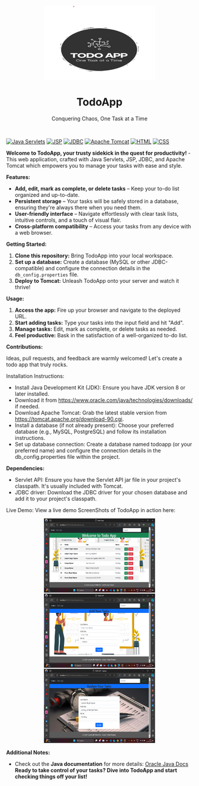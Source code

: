 <div align="center">
    <a href="/TodoListApp/src/main/webapp/images/logo.png">
        <img width="300" height="200" src="/TodoListApp/src/main/webapp/images/logo.png">
    </a>
</div>

<h1 align="center">TodoApp</h1>

<p align="center">
  Conquering Chaos, One Task at a Time
</p>
<br>

[![Java Servlets](https://img.shields.io/badge/Java_Servlets-ED8B00?style=for-the-badge&logo=java&logoColor=white)](https://www.javatpoint.com/servlet-tutorial)
[![JSP](https://img.shields.io/badge/JSP-007396?style=for-the-badge&logo=jsp&logoColor=white)](https://www.w3schools.in/jsp/tutorials/)
[![JDBC](https://img.shields.io/badge/JDBC-4285F4?style=for-the-badge&logo=jdbc&logoColor=white)](https://www.javatpoint.com/java-jdbc)
[![Apache Tomcat](https://img.shields.io/badge/Apache_Tomcat-F8DC75?style=for-the-badge&logo=apache&logoColor=black)](https://www.infoworld.com/article/3510460/what-is-apache-tomcat-the-original-java-servlet-container.html)
[![HTML](https://img.shields.io/badge/HTML-E34F26?style=for-the-badge&logo=html5&logoColor=white)](https://www.w3schools.com/html/)
[![CSS](https://img.shields.io/badge/CSS-1572B6?style=for-the-badge&logo=css3&logoColor=white)](https://www.w3schools.com/css/)

**Welcome to TodoApp, your trusty sidekick in the quest for productivity!**
    - This web application, crafted with Java Servlets, JSP, JDBC, and Apache Tomcat which empowers you to manage your tasks with ease and style. 
    

**Features:**

- **Add, edit, mark as complete, or delete tasks** – Keep your to-do list organized and up-to-date.
- **Persistent storage** – Your tasks will be safely stored in a database, ensuring they're always there when you need them.
- **User-friendly interface** – Navigate effortlessly with clear task lists, intuitive controls, and a touch of visual flair.
- **Cross-platform compatibility** – Access your tasks from any device with a web browser.
  

**Getting Started:**

1. **Clone this repository:** Bring TodoApp into your local workspace.
2. **Set up a database:** Create a database (MySQL or other JDBC-compatible) and configure the connection details in the `db_config.properties` file.
3. **Deploy to Tomcat:** Unleash TodoApp onto your server and watch it thrive!

**Usage:**

1. **Access the app:** Fire up your browser and navigate to the deployed URL.
2. **Start adding tasks:** Type your tasks into the input field and hit "Add".
3. **Manage tasks:** Edit, mark as complete, or delete tasks as needed.
4. **Feel productive:** Bask in the satisfaction of a well-organized to-do list.

**Contributions:**

Ideas, pull requests, and feedback are warmly welcomed! Let's create a todo app that truly rocks.

Installation Instructions:
- Install Java Development Kit (JDK): Ensure you have JDK version 8 or later installed. 
- Download it from https://www.oracle.com/java/technologies/downloads/ if needed.
- Download Apache Tomcat: Grab the latest stable version from https://tomcat.apache.org/download-90.cgi.
- Install a database (if not already present): Choose your preferred database (e.g., MySQL, PostgreSQL) and follow its installation instructions.
- Set up database connection: Create a database named todoapp (or your preferred name) and configure the connection details in the db_config.properties file within the project.
  
**Dependencies:**

- Servlet API: Ensure you have the Servlet API jar file in your project's classpath. It's usually included with Tomcat.
- JDBC driver: Download the JDBC driver for your chosen database and add it to your project's classpath.
  
Live Demo: View a live demo ScreenShots of TodoApp in action here:
<div align="center">
    <a href="/TodoListApp/src/main/webapp/images/Main.png">
        <img width="300" height="200" src="/TodoListApp/src/main/webapp/images/Main.png">
    </a>
    <a href="/TodoListApp/src/main/webapp/images/AddTask.png">
        <img width="300" height="200" src="/TodoListApp/src/main/webapp/images/AddTask.png">
    </a>
    <a href="/TodoListApp/src/main/webapp/images/UpdateTask.png">
        <img width="300" height="200" src="/TodoListApp/src/main/webapp/images/UpdateTask.png">
    </a>
</div>

**Additional Notes:**
- Check out the **Java documentation** for more details: [Oracle Java Docs](https://docs.oracle.com/en/java/javase/19)  
**Ready to take control of your tasks? Dive into TodoApp and start checking things off your list!**
